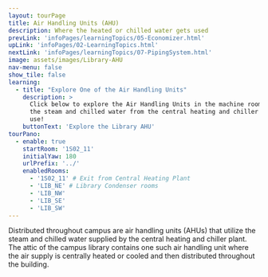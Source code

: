```yaml
---
layout: tourPage
title: Air Handling Units (AHU)
description: Where the heated or chilled water gets used
prevLink: 'infoPages/learningTopics/05-Economizer.html'
upLink: 'infoPages/02-LearningTopics.html'
nextLink: 'infoPages/learningTopics/07-PipingSystem.html'
image: assets/images/Library-AHU
nav-menu: false
show_tile: false
learning:
  - title: "Explore One of the Air Handling Units"
    description: >
      Click below to explore the Air Handling Units in the machine room of the Library where
      the steam and chilled water from the central heating and chiller plant gets put to good
      use!
    buttonText: 'Explore the Library AHU'
tourPano:
  - enable: true
    startRoom: '1S02_11'
    initialYaw: 180
    urlPrefix: '../'
    enabledRooms:
      - '1S02_11' # Exit from Central Heating Plant
      - 'LIB_NE' # Library Condenser rooms
      - 'LIB_NW'
      - 'LIB_SE'
      - 'LIB_SW'
---
```

Distributed throughout campus are air handling units (AHUs) that utilize the steam and chilled water supplied by the central heating and chiller plant. The attic of the campus library contains one such air handling unit where the air supply is centrally heated or cooled and then distributed throughout the building.
